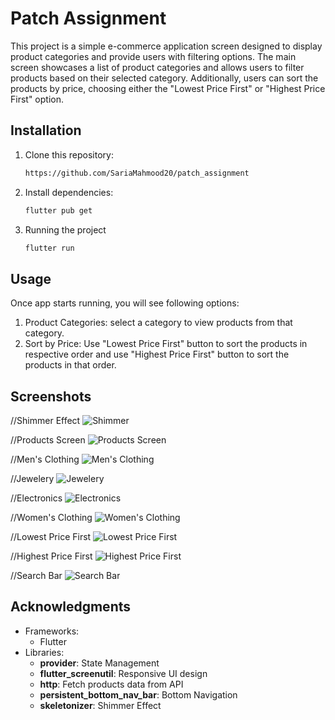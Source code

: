 # Patch Assignment

This project is a simple e-commerce application screen designed to display product categories and provide users with filtering options. The main screen showcases a list of product categories and allows users to filter products based on their selected category. Additionally, users can sort the products by price, choosing either the "Lowest Price First" or "Highest Price First" option.


## Installation

1. Clone this repository:
   ```bash
   https://github.com/SariaMahmood20/patch_assignment
2. Install dependencies:
   ```bash
   flutter pub get

3. Running the project
   ```bash
   flutter run

## Usage

Once app starts running, you will see following options:
 1. Product Categories: select a category to view products from that category.
 2. Sort by Price: Use "Lowest Price First" button to sort the products in respective order and use "Highest Price First" button to sort the products in that order.
   
## Screenshots

//Shimmer Effect
![Shimmer](https://github.com/user-attachments/assets/35ce133f-5213-4bf2-8e79-96810f6f108c)

//Products Screen
![Products Screen](https://github.com/user-attachments/assets/2d00f171-3407-4d09-b57c-8f744f780e0e)

//Men's Clothing
![Men's Clothing](https://github.com/user-attachments/assets/b9a2b08f-2b38-48c8-974f-22dbd9665f2d)

//Jewelery
![Jewelery](https://github.com/user-attachments/assets/c6bc92a3-34c7-4b95-bc8d-4d7fd095bea4)

//Electronics
![Electronics](https://github.com/user-attachments/assets/1a429c3d-4b20-4e24-92d7-0f7acf634f4f)

//Women's Clothing
![Women's Clothing](https://github.com/user-attachments/assets/f57b1412-8409-45cb-9940-d624f5286522)

//Lowest Price First
![Lowest Price First](https://github.com/user-attachments/assets/be94b608-232d-4634-a365-ffa49748d550)

//Highest Price First
![Highest Price First](https://github.com/user-attachments/assets/175af5c6-142d-4575-aef5-8d527c5aa98d)

//Search Bar
![Search Bar](https://github.com/user-attachments/assets/cd124ce0-706a-4b23-b04a-6ac31341235d)


## Acknowledgments
 - Frameworks:
     - Flutter
 - Libraries:
     - **provider**: State Management
     - **flutter_screenutil**: Responsive UI design
     - **http**: Fetch products data from API
     - **persistent_bottom_nav_bar**: Bottom Navigation
     - **skeletonizer**: Shimmer Effect
